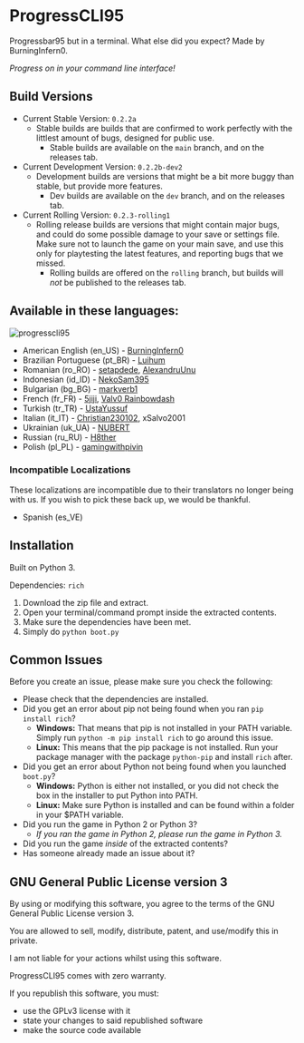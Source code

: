 # ProgressCLI95

Progressbar95 but in a terminal. What else did you expect? Made by BurningInfern0. 

*Progress on in your command line interface!*

## Build Versions
- Current Stable Version: `0.2.2a`
  - Stable builds are builds that are confirmed to work perfectly with the littlest amount of bugs, designed for public use.
    - Stable builds are available on the `main` branch, and on the releases tab.
- Current Development Version: `0.2.2b-dev2`
  - Development builds are versions that might be a bit more buggy than stable, but provide more features.
    - Dev builds are available on the `dev` branch, and on the releases tab.
- Current Rolling Version: `0.2.3-rolling1`
  - Rolling release builds are versions that might contain major bugs, and could do some possible damage to your save or settings file. Make sure not to launch the game on your main save, and use this only for playtesting the latest features, and reporting bugs that we missed.
    - Rolling builds are offered on the `rolling` branch, but builds will *not* be published to the releases tab.

## Available in these languages:
![progresscli95](https://user-images.githubusercontent.com/74492478/178005127-75dda163-ef70-4a8a-9f4f-f75dfa4d9b82.gif)
- American English (en_US) - [BurningInfern0](https://github.com/BurningInfern0)
- Brazilian Portuguese (pt_BR) - [Luihum](https://github.com/luihum)
- Romanian (ro_RO) - [setapdede](https://github.com/setapdede), [AlexandruUnu](https://github.com/AlexandruUnu)
- Indonesian (id_ID) - [NekoSam395](https://github.com/NekoSam395)
- Bulgarian (bg_BG) - [markverb1](https://github.com/markverb1)
- French (fr_FR) - [5jiji](https://github.com/5jiji), [Valv0 Rainbowdash](https://github.com/valv0-rainbow-dash)
- Turkish (tr_TR) - [UstaYussuf](https://github.com/ustayussuf)
- Italian (it_IT) - [Christian230102](https://github.com/Christian230102), xSalvo2001
- Ukrainian (uk_UA) - [NUBERT](https://github.com/Anananel)
- Russian (ru_RU) - [H8ther](https://github.com/H8ther)
- Polish (pl_PL) - [gamingwithpivin](https://github.com/pivinx1)

### Incompatible Localizations
These localizations are incompatible due to their translators no longer being with us. If you wish to pick these back up, we would be thankful.
- Spanish (es_VE) 


## Installation

Built on Python 3.

Dependencies: ```rich```

1. Download the zip file and extract.
2. Open your terminal/command prompt inside the extracted contents.
3. Make sure the dependencies have been met.
4. Simply do ```python boot.py```

## Common Issues
Before you create an issue, please make sure you check the following:
- Please check that the dependencies are installed.
- Did you get an error about pip not being found when you ran `pip install rich`?
  - **Windows:** That means that pip is not installed in your PATH variable. Simply run `python -m pip install rich` to go around this issue.
  - **Linux:** This means that the pip package is not installed. Run your package manager with the package `python-pip` and install `rich` after.
- Did you get an error about Python not being found when you launched `boot.py`?
  - **Windows:** Python is either not installed, or you did not check the box in the installer to put Python into PATH.
  - **Linux:** Make sure Python is installed and can be found within a folder in your $PATH variable.
- Did you run the game in Python 2 or Python 3?
  - _If you ran the game in Python 2, please run the game in Python 3._
- Did you run the game _inside_ of the extracted contents?
- Has someone already made an issue about it?

## GNU General Public License version 3
By using or modifying this software, you agree to the terms of the GNU General Public License version 3.

You are allowed to sell, modify, distribute, patent, and use/modify this in private.

I am not liable for your actions whilst using this software.

ProgressCLI95 comes with zero warranty.

If you republish this software, you must:
- use the GPLv3 license with it
- state your changes to said republished software
- make the source code available
